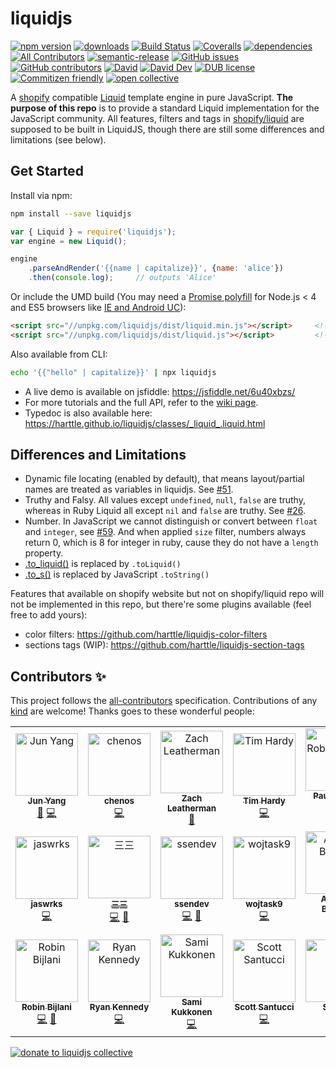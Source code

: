 # liquidjs
[![npm version](https://img.shields.io/npm/v/liquidjs.svg)](https://www.npmjs.org/package/liquidjs)
[![downloads](https://img.shields.io/npm/dm/liquidjs.svg)](https://www.npmjs.org/package/liquidjs)
[![Build Status](https://travis-ci.org/harttle/liquidjs.svg?branch=master)](https://travis-ci.org/harttle/liquidjs)
[![Coveralls](https://img.shields.io/coveralls/harttle/liquidjs.svg)](https://coveralls.io/github/harttle/liquidjs?branch=master)
[![dependencies](https://img.shields.io/david/harttle/liquidjs.svg)](https://david-dm.org/harttle/liquidjs)
[![All Contributors](https://img.shields.io/badge/all_contributors-20-orange.svg?style=flat-square)](#contributors-)
[![semantic-release](https://img.shields.io/badge/%20%20%F0%9F%93%A6%F0%9F%9A%80-semantic--release-e10079.svg)](https://github.com/harttle/liquidjs)
[![GitHub issues](https://img.shields.io/github/issues-closed/harttle/liquidjs.svg)](https://github.com/harttle/liquidjs/issues)
[![GitHub contributors](https://img.shields.io/github/contributors/harttle/liquidjs.svg)](https://github.com/harttle/liquidjs/graphs/contributors)
[![David](https://img.shields.io/david/harttle/liquidjs.svg)](https://david-dm.org/harttle/liquidjs)
[![David Dev](https://img.shields.io/david/dev/harttle/liquidjs.svg)](https://david-dm.org/harttle/liquidjs?type=dev)
[![DUB license](https://img.shields.io/dub/l/vibe-d.svg)](https://github.com/harttle/liquidjs/blob/master/LICENSE)
[![Commitizen friendly](https://img.shields.io/badge/commitizen-friendly-brightgreen.svg)](https://github.com/angular/angular.js/blob/master/DEVELOPERS.md#commits)
[![open collective](https://img.shields.io/opencollective/all/liquidjs)](https://opencollective.com/liquidjs)

A [shopify][shopify/liquid] compatible [Liquid][tutorial] template engine in pure JavaScript.
**The purpose of this repo** is to provide a standard Liquid implementation for the JavaScript community.
All features, filters and tags in [shopify/liquid](https://github.com/Shopify/liquid) are supposed to be built in LiquidJS,
though there are still some differences and limitations (see below).

## Get Started

Install via npm:

```bash
npm install --save liquidjs
```

```javascript
var { Liquid } = require('liquidjs');
var engine = new Liquid();

engine
    .parseAndRender('{{name | capitalize}}', {name: 'alice'})
    .then(console.log);     // outputs 'Alice'
```

Or include the UMD build (You may need a [Promise polyfill][pp] for Node.js &lt; 4 and ES5 browsers like [IE and Android UC][caniuse-promises]):

```html
<script src="//unpkg.com/liquidjs/dist/liquid.min.js"></script>     <!--for production-->
<script src="//unpkg.com/liquidjs/dist/liquid.js"></script>         <!--for development-->
```

Also available from CLI:

```bash
echo '{{"hello" | capitalize}}' | npx liquidjs
```

* A live demo is available on jsfiddle: <https://jsfiddle.net/6u40xbzs/>
* For more tutorials and the full API, refer to the [wiki page](https://github.com/harttle/liquidjs/wiki).
* Typedoc is also available here: <https://harttle.github.io/liquidjs/classes/_liquid_.liquid.html>

## Differences and Limitations

* Dynamic file locating (enabled by default), that means layout/partial names are treated as variables in liquidjs. See [#51](https://github.com/harttle/liquidjs/issues/51).
* Truthy and Falsy. All values except `undefined`, `null`, `false` are truthy, whereas in Ruby Liquid all except `nil` and `false` are truthy. See [#26](https://github.com/harttle/liquidjs/pull/26).
* Number. In JavaScript we cannot distinguish or convert between `float` and `integer`, see [#59](https://github.com/harttle/liquidjs/issues/59). And when applied `size` filter, numbers always return 0, which is 8 for integer in ruby, cause they do not have a `length` property.
* [.to_liquid()](https://github.com/Shopify/liquid/wiki/Introduction-to-Drops) is replaced by `.toLiquid()`
* [.to_s()](https://www.rubydoc.info/gems/liquid/Liquid/Drop) is replaced by JavaScript `.toString()`

Features that available on shopify website but not on shopify/liquid repo will not be implemented in this repo,
but there're some plugins available (feel free to add yours):

* color filters: https://github.com/harttle/liquidjs-color-filters
* sections tags (WIP): https://github.com/harttle/liquidjs-section-tags

## Contributors ✨

This project follows the [all-contributors](https://github.com/all-contributors/all-contributors) specification.
Contributions of any [kind](https://allcontributors.org/docs/en/emoji-key) are welcome!
Thanks goes to these wonderful people:

<!-- ALL-CONTRIBUTORS-LIST:START - Do not remove or modify this section -->
<!-- prettier-ignore -->
<table>
  <tr>
    <td align="center"><a href="https://harttle.land"><img src="https://avatars3.githubusercontent.com/u/4427974?v=4" width="100px;" alt="Jun Yang"/><br /><sub><b>Jun Yang</b></sub></a><br /><a href="#maintenance-harttle" title="Maintenance">🚧</a> <a href="https://github.com/harttle/liquidjs/commits?author=harttle" title="Code">💻</a></td>
    <td align="center"><a href="https://github.com/chenos"><img src="https://avatars0.githubusercontent.com/u/2993310?v=4" width="100px;" alt="chenos"/><br /><sub><b>chenos</b></sub></a><br /><a href="https://github.com/harttle/liquidjs/commits?author=chenos" title="Code">💻</a></td>
    <td align="center"><a href="https://zachleat.com/"><img src="https://avatars2.githubusercontent.com/u/39355?v=4" width="100px;" alt="Zach Leatherman"/><br /><sub><b>Zach Leatherman</b></sub></a><br /><a href="https://github.com/harttle/liquidjs/issues?q=author%3Azachleat" title="Bug reports">🐛</a></td>
    <td align="center"><a href="https://github.com/thardy"><img src="https://avatars3.githubusercontent.com/u/120636?v=4" width="100px;" alt="Tim Hardy"/><br /><sub><b>Tim Hardy</b></sub></a><br /><a href="https://github.com/harttle/liquidjs/commits?author=thardy" title="Code">💻</a></td>
    <td align="center"><a href="https://paulrobertlloyd.com/"><img src="https://avatars3.githubusercontent.com/u/813383?v=4" width="100px;" alt="Paul Robert Lloyd"/><br /><sub><b>Paul Robert Lloyd</b></sub></a><br /><a href="https://github.com/harttle/liquidjs/commits?author=paulrobertlloyd" title="Code">💻</a> <a href="https://github.com/harttle/liquidjs/issues?q=author%3Apaulrobertlloyd" title="Bug reports">🐛</a></td>
    <td align="center"><a href="https://twitter.com/alecdotbiz"><img src="https://avatars2.githubusercontent.com/u/1925840?v=4" width="100px;" alt="Alec Larson"/><br /><sub><b>Alec Larson</b></sub></a><br /><a href="https://github.com/harttle/liquidjs/commits?author=aleclarson" title="Code">💻</a></td>
    <td align="center"><a href="https://github.com/pmalouin"><img src="https://avatars1.githubusercontent.com/u/1411117?v=4" width="100px;" alt="Patrick Malouin"/><br /><sub><b>Patrick Malouin</b></sub></a><br /><a href="https://github.com/harttle/liquidjs/commits?author=pmalouin" title="Code">💻</a> <a href="https://github.com/harttle/liquidjs/commits?author=pmalouin" title="Documentation">📖</a></td>
  </tr>
  <tr>
    <td align="center"><a href="https://jaswrks.com"><img src="https://avatars3.githubusercontent.com/u/1563559?v=4" width="100px;" alt="jaswrks"/><br /><sub><b>jaswrks</b></sub></a><br /><a href="https://github.com/harttle/liquidjs/commits?author=jaswrks" title="Code">💻</a></td>
    <td align="center"><a href="https://oott123.com"><img src="https://avatars2.githubusercontent.com/u/905663?v=4" width="100px;" alt="三三"/><br /><sub><b>三三</b></sub></a><br /><a href="https://github.com/harttle/liquidjs/commits?author=oott123" title="Code">💻</a> <a href="#ideas-oott123" title="Ideas, Planning, & Feedback">🤔</a></td>
    <td align="center"><a href="https://github.com/ssendev"><img src="https://avatars0.githubusercontent.com/u/450793?v=4" width="100px;" alt="ssendev"/><br /><sub><b>ssendev</b></sub></a><br /><a href="https://github.com/harttle/liquidjs/commits?author=ssendev" title="Code">💻</a> <a href="https://github.com/harttle/liquidjs/commits?author=ssendev" title="Documentation">📖</a></td>
    <td align="center"><a href="https://github.com/wojtask9"><img src="https://avatars3.githubusercontent.com/u/6099236?v=4" width="100px;" alt="wojtask9"/><br /><sub><b>wojtask9</b></sub></a><br /><a href="https://github.com/harttle/liquidjs/commits?author=wojtask9" title="Code">💻</a></td>
    <td align="center"><a href="https://github.com/thelornenelson"><img src="https://avatars3.githubusercontent.com/u/24596583?v=4" width="100px;" alt="Andrew Barclay"/><br /><sub><b>Andrew Barclay</b></sub></a><br /><a href="https://github.com/harttle/liquidjs/commits?author=thelornenelson" title="Code">💻</a></td>
    <td align="center"><a href="https://www.stam.pr/"><img src="https://avatars2.githubusercontent.com/u/142338?v=4" width="100px;" alt="Cory Mawhorter"/><br /><sub><b>Cory Mawhorter</b></sub></a><br /><a href="https://github.com/harttle/liquidjs/commits?author=cmawhorter" title="Code">💻</a></td>
    <td align="center"><a href="https://github.com/thehappybug"><img src="https://avatars0.githubusercontent.com/u/3393530?v=4" width="100px;" alt="Mehdi Jaffery"/><br /><sub><b>Mehdi Jaffery</b></sub></a><br /><a href="https://github.com/harttle/liquidjs/commits?author=thehappybug" title="Code">💻</a></td>
  </tr>
  <tr>
    <td align="center"><a href="https://github.com/robinbijlani"><img src="https://avatars0.githubusercontent.com/u/2503108?v=4" width="100px;" alt="Robin Bijlani"/><br /><sub><b>Robin Bijlani</b></sub></a><br /><a href="https://github.com/harttle/liquidjs/commits?author=robinbijlani" title="Code">💻</a> <a href="https://github.com/harttle/liquidjs/issues?q=author%3Arobinbijlani" title="Bug reports">🐛</a></td>
    <td align="center"><a href="https://www.rmkennedy.com"><img src="https://avatars3.githubusercontent.com/u/8356669?v=4" width="100px;" alt="Ryan Kennedy"/><br /><sub><b>Ryan Kennedy</b></sub></a><br /><a href="https://github.com/harttle/liquidjs/commits?author=ryaninvents" title="Code">💻</a></td>
    <td align="center"><a href="https://github.com/strax"><img src="https://avatars2.githubusercontent.com/u/587213?v=4" width="100px;" alt="Sami Kukkonen"/><br /><sub><b>Sami Kukkonen</b></sub></a><br /><a href="https://github.com/harttle/liquidjs/commits?author=strax" title="Code">💻</a></td>
    <td align="center"><a href="https://ScottFreeCode.github.io/"><img src="https://avatars3.githubusercontent.com/u/16506071?v=4" width="100px;" alt="Scott Santucci"/><br /><sub><b>Scott Santucci</b></sub></a><br /><a href="https://github.com/harttle/liquidjs/commits?author=ScottFreeCode" title="Code">💻</a></td>
    <td align="center"><a href="http://stevenrescigno.com"><img src="https://avatars3.githubusercontent.com/u/8505293?v=4" width="100px;" alt="Steven "/><br /><sub><b>Steven </b></sub></a><br /><a href="#example-stevenanthonyrevo" title="Examples">💡</a> <a href="https://github.com/harttle/liquidjs/commits?author=stevenanthonyrevo" title="Code">💻</a></td>
    <td align="center"><a href="https://efcl.info/"><img src="https://avatars1.githubusercontent.com/u/19714?v=4" width="100px;" alt="azu"/><br /><sub><b>azu</b></sub></a><br /><a href="https://github.com/harttle/liquidjs/commits?author=azu" title="Documentation">📖</a></td>
    <td align="center"><a href="https://github.com/wyozi"><img src="https://avatars3.githubusercontent.com/u/4894573?v=4" width="100px;" alt="Joonas"/><br /><sub><b>Joonas</b></sub></a><br /><a href="https://github.com/harttle/liquidjs/commits?author=wyozi" title="Code">💻</a></td>
  </tr>
</table>

<!-- ALL-CONTRIBUTORS-LIST:END -->

[![donate to liquidjs collective](https://opencollective.com/webpack/donate/button@2x.png?color=blue)](https://opencollective.com/liquidjs/donate)

[shopify/liquid]: https://shopify.github.io/liquid/
[caniuse-promises]: http://caniuse.com/#feat=promises
[pp]: https://github.com/taylorhakes/promise-polyfill
[tutorial]: https://shopify.github.io/liquid/basics/introduction/

